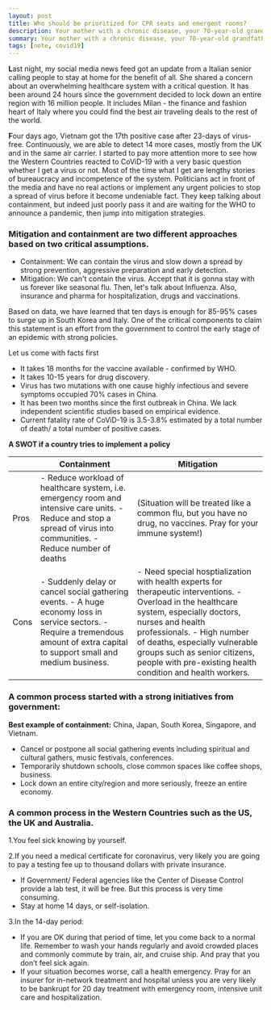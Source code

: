 ```yaml
---
layout: post
title: Who should be prioritized for CPR seats and emergent rooms?
description: Your mother with a chronic disease, your 70-year-old grandfather or your children?
summary: Your mother with a chronic disease, your 70-year-old grandfather or your children?
tags: [note, covid19]
---
```


**L**ast night, my social media news feed got an update from a Italian senior calling people to stay at home for the benefit of all. She shared a concern about an overwhelming healthcare system with a critical question. It has been around 24 hours since the government decided to lock down an entire region with 16 million people. It includes Milan - the finance and fashion heart of Italy where you could find the best air traveling deals to the rest of the world.


**F**our days ago, Vietnam got the 17th positive case after 23-days of virus-free. Continuously, we are able to detect 14 more cases, mostly from the UK and in the same air carrier. I started to pay more attention more to see how the Western Countries reacted to CoViD-19 with a very basic question whether I get a virus or not. Most of the time what I get are lengthy stories of bureaucracy and incompetence of the system. Politicians act in front of the media and have no real actions or implement any urgent policies to stop a spread of virus before it become undeniable fact. They keep talking about containment, but indeed just poorly pass it and are waiting for the WHO to announce a pandemic, then jump into mitigation strategies.

### Mitigation and containment are two different approaches based on two critical assumptions.
* Containment: We can contain the virus and slow down a spread by strong prevention, aggressive preparation and early detection.
* Mitigation: We can't contain the virus. Accept that it is gonna stay with us forever like seasonal flu. Then, let's talk about Influenza. Also, insurance and pharma for hospitalization, drugs and vaccinations.

Based on data, we have learned that ten days is enough for 85-95% cases to surge up in South Korea and Italy. One of the critical components to claim this statement is an effort from the government to control the early stage of an epidemic with strong policies.

Let us come with facts first
* It takes 18 months for the vaccine available - confirmed by WHO.
* It takes 10-15 years for drug discovery.
* Virus has two mutations with one cause highly infectious and severe symptoms occupied 70% cases in China.
* It has been two months since the first outbreak in China. We lack independent scientific studies based on empirical evidence.
* Current fatality rate of CoViD-19 is 3.5-3.8% estimated by a total number of death/ a total number of positive cases.

**A SWOT if a country tries to implement a policy**

|  | Containment | Mitigation |  
|------|------------------------------------------------------------------------------------------------------------------------------------------------------------------------------------|--------------------------------------------------------------------------------------------------------------------------------------------------------------------------------------------------------------------------------------------------------------------------------------------------------------------------|
| Pros | - Reduce workload of healthcare system, i.e. emergency room and intensive care units. - Reduce and stop a spread of virus into communities. - Reduce number of deaths |  (Situation will be treated like a common flu, but you have no drug, no vaccines. Pray for your immune system!) |
| Cons | - Suddenly delay or cancel social gathering events. - A huge economy loss in service sectors. - Require a tremendous amount of extra capital to support small and medium business. | - Need special hosptialization with health experts for therapeutic interventions. - Overload in the healthcare system, especially doctors, nurses and health professionals. - High number of deaths, especially vulnerable groups such as senior citizens, people with pre-existing health condition and health workers. |

### A common process started with a strong initiatives from government:

**Best example of containment:** China, Japan, South Korea, Singapore, and Vietnam.

* Cancel or postpone all social gathering events including spiritual and cultural gathers, music festivals, conferences.
* Temporarily shutdown schools, close common spaces like coffee shops, business.
* Lock down an entire city/region and more seriously, freeze an entire economy.

### A common process in the Western Countries such as the US, the UK and Australia.

1.You feel sick knowing by yourself.

2.If you need a medical certificate for coronavirus, very likely you are going to pay a testing fee up to thousand dollars with private insurance.
  * If Government/ Federal agencies like the Center of Disease Control provide a lab test, it will be free. But this process is very time consuming.
  * Stay at home 14 days, or self-isolation.

3.In the 14-day period:
  * If you are OK during that period of time, let you come back to a normal life. Remember to wash your hands regularly and avoid crowded places and commonly commute by train, air, and cruise ship. And pray that you don’t feel sick again.
  * If your situation becomes worse, call a health emergency. Pray for an insurer for in-network treatment and hospital unless you are very likely to be bankrupt for 20 day treatment with emergency room, intensive unit care and hospitalization.
